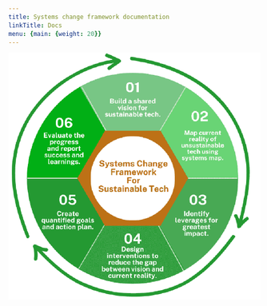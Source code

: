 ```yaml
---
title: Systems change framework documentation
linkTitle: Docs
menu: {main: {weight: 20}}
---
```


!["Systems change framework"](images/Systems-Change-Framework.webp)

